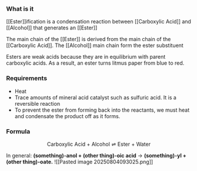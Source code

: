 ### What is it

[[Ester]]ification is a condensation reaction between [[Carboxylic Acid]] and [[Alcohol]] that generates an [[Ester]]

The main chain of the [[Ester]] is derived from the main chain of the [[Carboxylic Acid]]. The [[Alcohol]] main chain form the ester substituent

Esters are weak acids because they are in equilibrium with parent carboxylic acids. As a result, an ester turns litmus paper from blue to red. 
### Requirements
- Heat
- Trace amounts of mineral acid catalyst such as sulfuric acid. It is a reversible reaction
- To prevent the ester from forming back into the reactants, we must heat and condensate the product off as it forms. 
### Formula
$$\textrm{Carboxylic Acid + Alcohol} \rightleftharpoons \textrm{Ester + Water}$$

In general: **(something)-anol + (other thing)-oic acid** $\rightarrow$ **(something)-yl + (other thing)-oate.**
![[Pasted image 20250804093025.png]]